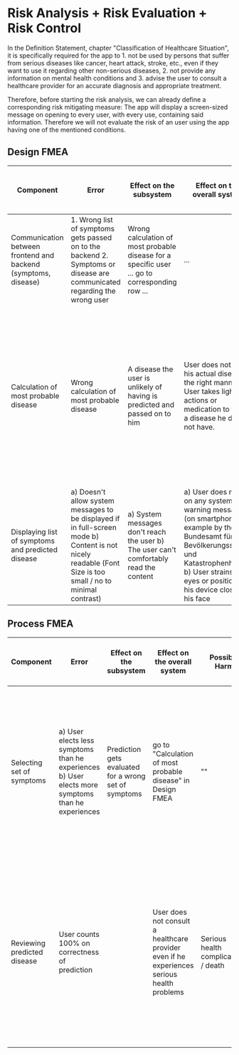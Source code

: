 # Risk Analysis + Risk Evaluation + Risk Control

In the Definition Statement, chapter "Classification of Healthcare Situation",
it is specifically required for the app to 1. not be used by persons that suffer from serious diseases like cancer, heart attack, stroke, etc., 
even if they want to use it regarding other non-serious diseases,
2. not provide any information on mental health conditions and 
3. advise the user to consult a healthcare provider for an accurate diagnosis and appropriate treatment.

Therefore, before starting the risk analysis, we can already define a corresponding risk mitigating measure:
The app will display a screen-sized message on opening to every user, with every use, containing said information.
Therefore we will not evaluate the risk of an user using the app having one of the mentioned conditions.

## Design FMEA

| Component                                                      | Error                                                                                                                                                         | Effect on the subsystem                                                                        | Effect on the overall system                                                                                                                                                                                         | Possible Harm                                                                                                                                                                                            | Severity of harm         | Probability of occurence | Mitigating Measure                                                                                                                              | Severity of Harm after mitigation | Probability of occurence after mitigation |
|----------------------------------------------------------------|---------------------------------------------------------------------------------------------------------------------------------------------------------------|------------------------------------------------------------------------------------------------|----------------------------------------------------------------------------------------------------------------------------------------------------------------------------------------------------------------------|----------------------------------------------------------------------------------------------------------------------------------------------------------------------------------------------------------|--------------------------|--------------------------|-------------------------------------------------------------------------------------------------------------------------------------------------|-----------------------------------|-------------------------------------------|
| Communication between frontend and backend (symptoms, disease) | 1. Wrong list of symptoms gets  passed on to the backend 2. Symptoms or disease are  communicated regarding the wrong user                                    | Wrong calculation of most probable disease for a specific user ... go to corresponding row ... | ...                                                                                                                                                                                                                  | ...                                                                                                                                                                                                      | Minor                    | Occasional               | Testing and changing the  algorithm accordingly                                                                                                 | Minor                             | Unlikely                                  |
| Calculation of most probable disease                           | Wrong calculation of most probable disease                                                                                                                    | A disease the user is unlikely  of having is predicted and  passed on to him                   | User does not treat his actual  disease in the right manner. User takes light actions or medication to treat a disease he does not have.                                                                             | Healing process for user´s  actual disease stays the same  as without any taken action  or even slows down. User  experiences light side effects of any medication he took for treating another disease. | Minor                    | Often                    | improving the computation´s robustness by training the algorithm with more real-life data collected from hospitals or other health institutions | Minor                             | Probable to Occasional                    |
| Displaying list of symptoms and  predicted disease             | a) Doesn't allow system messages  to be displayed if in full-screen mode b) Content is not nicely readable (Font Size is too small / no to minimal contrast)  | a) System messages don't reach the user b) The user can't comfortably read the content         | a) User does not act on any system warning messages (on smartphone  for example by the Bundesamt für Bevölkerungsschutz und  Katastrophenhilfe) b) User strains his eyes or  positions his device closer to his face | a) Death of user b) User stumbles and  consequently insures himself slightly                                                                                                                             | a) Catastrophic b) Minor | a) Seldom b) Occasional  | a) and b) Disable full-screen  mode for the app completely                                                                                      | a) Catastrophic b) Minor          | a)and b) Unlikely                         |

## Process FMEA

| Component                   | Error                                                                                             | Effect on the subsystem                               | Effect on the overall system                                                               | Possible Harm                        | Severity of Harm                   | Probability of occurence | Mitigating Measure                                                                                                                                                                                     | Severity of Harm after mitigation  | Probability of occurence after mitigation |
|-----------------------------|---------------------------------------------------------------------------------------------------|-------------------------------------------------------|--------------------------------------------------------------------------------------------|--------------------------------------|------------------------------------|--------------------------|--------------------------------------------------------------------------------------------------------------------------------------------------------------------------------------------------------|------------------------------------|-------------------------------------------|
| Selecting set of symptoms   | a) User elects less symptoms than he experiences b) User elects more symptoms than he experiences | Prediction gets evaluated for a wrong set of symptoms | go to "Calculation of most probable disease" in Design FMEA                                | ""                                   | Minor                              | Likely                   | Showing screen-filling warning message everytime user opens the app, which states that the prediction can only trusted if the user selects exactly his set of symptoms                                 | Minor                              | Probable to Occasional                    |
| Reviewing predicted disease | User counts 100% on correctness of prediction                                                     |                                                       | User does not consult a healthcare provider even if he experiences serious health problems | Serious health complications / death | Serious to Critical / Catastrophic | Occasional / Seldom      | Showing big, red warning message right by  the predicted disease which advises the user to always consult a health professional for reliable diagnosis, especially if he  experiences serious symptoms | Serious to Critical / Catastrophic | Unlikely                                    |
